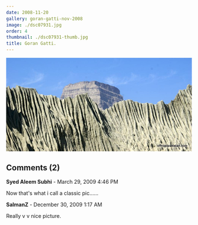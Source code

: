 ```yaml
---
date: 2008-11-20
gallery: goran-gatti-nov-2008
image: ./dsc07931.jpg
order: 4
thumbnail: ./dsc07931-thumb.jpg
title: Goran Gatti.
---
```


![Goran Gatti.](./dsc07931.jpg)

<div id="comments">

## Comments (2)

<div id="comment">

**Syed Aleem Subhi** - March 29, 2009  4:46 PM

Now that's what i call a classic pic......

</div>

<div id="comment">

**SalmanZ** - December 30, 2009  1:17 AM

Really v v nice picture.

</div>

</div>